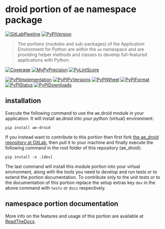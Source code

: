 <!--
  THIS FILE IS EXCLUSIVELY MAINTAINED IN THE NAMESPACE ROOT PACKAGE. CHANGES HAVE TO BE DONE THERE.
  All changes will be deployed automatically to all the portions of this namespace package.
-->
# droid portion of ae namespace package

[![GitLabPipeline](https://img.shields.io/gitlab/pipeline/ae-group/ae_droid/master?logo=python)](
    https://gitlab.com/ae-group/ae_droid)
[![PyPIVersion](https://img.shields.io/pypi/v/ae_droid)](
    https://pypi.org/project/ae-droid/#history)

>The portions (modules and sub-packages) of the Application Environment for Python are within
the `ae` namespace and are providing helper methods and classes to develop
full-featured applications with Python.

[![Coverage](https://ae-group.gitlab.io/ae_droid/coverage.svg)](
    https://ae-group.gitlab.io/ae_droid/coverage/ae_droid_py.html)
[![MyPyPrecision](https://ae-group.gitlab.io/ae_droid/mypy.svg)](
    https://ae-group.gitlab.io/ae_droid/lineprecision.txt)
[![PyLintScore](https://ae-group.gitlab.io/ae_droid/pylint.svg)](
    https://ae-group.gitlab.io/ae_droid/pylint.log)

[![PyPIImplementation](https://img.shields.io/pypi/implementation/ae_droid)](
    https://pypi.org/project/ae-droid/)
[![PyPIPyVersions](https://img.shields.io/pypi/pyversions/ae_droid)](
    https://pypi.org/project/ae-droid/)
[![PyPIWheel](https://img.shields.io/pypi/wheel/ae_droid)](
    https://pypi.org/project/ae-droid/)
[![PyPIFormat](https://img.shields.io/pypi/format/ae_droid)](
    https://pypi.org/project/ae-droid/)
[![PyPIStatus](https://img.shields.io/pypi/status/ae_droid)](
    https://libraries.io/pypi/ae-droid)
[![PyPIDownloads](https://img.shields.io/pypi/dm/ae_droid)](
    https://pypi.org/project/ae-droid/#files)


## installation


Execute the following command to use the ae.droid module in your
application. It will install ae.droid into your python (virtual) environment:
 
```shell script
pip install ae-droid
```

If you instead want to contribute to this portion then first fork
[the ae_droid repository at GitLab](https://gitlab.com/ae-group/ae_droid "ae.droid code repository"),
then pull it to your machine and finally execute the following command in the root folder
of this repository (ae_droid):

```shell script
pip install -e .[dev]
```

The last command will install this module portion into your virtual environment, along with
the tools you need to develop and run tests or to extend the portion documentation.
To contribute only to the unit tests or to the documentation of this portion replace
the setup extras key `dev` in the above command with `tests` or `docs` respectively.


## namespace portion documentation

More info on the features and usage of this portion are available at
[ReadTheDocs](https://ae.readthedocs.io/en/latest/_autosummary/ae.droid.html#module-ae.droid
"ae_droid documentation").

<!-- Common files version 0.1.76 deployed version 0.2.3 (with 0.1.76)
     to https://gitlab.com/ae-group as ae_droid module as well as
     to https://ae-group.gitlab.io with CI check results as well as
     to https://pypi.org/project/ae-droid as namespace portion ae-droid.
-->
